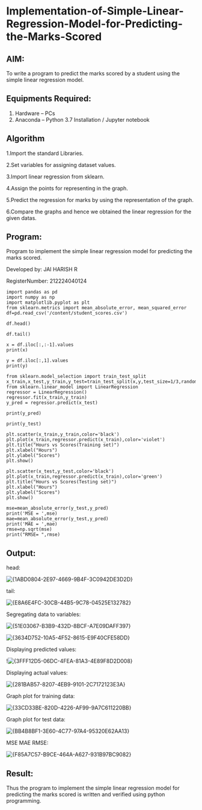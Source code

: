 # Implementation-of-Simple-Linear-Regression-Model-for-Predicting-the-Marks-Scored

## AIM:
To write a program to predict the marks scored by a student using the simple linear regression model.

## Equipments Required:
1. Hardware – PCs
2. Anaconda – Python 3.7 Installation / Jupyter notebook

## Algorithm
1.Import the standard Libraries.

2.Set variables for assigning dataset values.

3.Import linear regression from sklearn.

4.Assign the points for representing in the graph.

5.Predict the regression for marks by using the representation of the graph.

6.Compare the graphs and hence we obtained the linear regression for the given datas.

## Program:

Program to implement the simple linear regression model for predicting the marks scored.

Developed by: JAI HARISH R

RegisterNumber: 212224040124

```
import pandas as pd
import numpy as np
import matplotlib.pyplot as plt
from sklearn.metrics import mean_absolute_error, mean_squared_error
df=pd.read_csv('/content/student_scores.csv')

df.head()

df.tail()

x = df.iloc[:,:-1].values
print(x)

y = df.iloc[:,1].values
print(y)

from sklearn.model_selection import train_test_split
x_train,x_test,y_train,y_test=train_test_split(x,y,test_size=1/3,random_state=0)
from sklearn.linear_model import LinearRegression
regressor = LinearRegression()
regressor.fit(x_train,y_train)
y_pred = regressor.predict(x_test)

print(y_pred)

print(y_test)

plt.scatter(x_train,y_train,color='black')
plt.plot(x_train,regressor.predict(x_train),color='violet')
plt.title("Hours vs Scores(Training set)")
plt.xlabel("Hours")
plt.ylabel("Scores")
plt.show()

plt.scatter(x_test,y_test,color='black')
plt.plot(x_train,regressor.predict(x_train),color='green')
plt.title("Hours vs Scores(Testing set)")
plt.xlabel("Hours")
plt.ylabel("Scores")
plt.show()

mse=mean_absolute_error(y_test,y_pred)
print('MSE = ',mse)
mae=mean_absolute_error(y_test,y_pred)
print('MAE = ',mae)
rmse=np.sqrt(mse)
print("RMSE= ",rmse)
```
## Output:
head:

![{1ABD0804-2E97-4669-9B4F-3C0942DE3D2D}](https://github.com/user-attachments/assets/39e38f1b-56e2-4fd7-b22d-c15bcf434ab8)

tail:

![{E8A6E4FC-30CB-44B5-9C78-04525E132782}](https://github.com/user-attachments/assets/83c13f2e-721f-4c2a-b34d-809a00aa36d6)


Segregating data to variables:

![{51E03067-B3B9-432D-8BCF-A7E09DAFF397}](https://github.com/user-attachments/assets/091a1829-6201-4aaf-96de-bcf0d33ac744)

![{3634D752-10A5-4F52-8615-E9F40CFE58DD}](https://github.com/user-attachments/assets/ce8608cc-3a45-44cc-98bf-6f960168f264)

Displaying predicted values:

!![{3FFF12D5-06DC-4FEA-81A3-4E89F8D2D008}](https://github.com/user-attachments/assets/3f5ae6f8-f94f-49d9-8b28-1f1219e74779)


Displaying actual values:

![{281BAB57-8207-4EB9-9101-2C7172123E3A}](https://github.com/user-attachments/assets/fba7c58c-b9cb-444a-99ac-20c977cfabff)

Graph plot for training data:

![{33CD33BE-820D-4226-AF99-9A7C611220BB}](https://github.com/user-attachments/assets/d8fc522b-e564-4966-920a-e3800b771b3b)

Graph plot for test data:

![{BB4B8BF1-3E60-4C77-97A4-95320E62AA13}](https://github.com/user-attachments/assets/f4785621-e29d-4677-a08e-467def4f54b3)

MSE MAE RMSE:

![{F85A7C57-B9CE-464A-A627-931B97BC9082}](https://github.com/user-attachments/assets/49ea0a67-859a-4638-b63b-0824b3702baa)

## Result:
Thus the program to implement the simple linear regression model for predicting the marks scored is written and verified using python programming.
